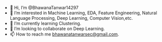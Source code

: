 - 👋 Hi, I’m @BhawanaTanwar14297
- 👀 I’m interested in Machine Learning, EDA, Feature Engineering, Natural Language Processing, Deep Learning, Computer Vision,etc.
- 🌱 I’m currently learning Clustering.
- 💞️ I’m looking to collaborate on Deep Learning.
- 📫 How to reach me bhawanatanwarsec@gmail.com.

<!---
BhawanaTanwar14297/BhawanaTanwar14297 is a ✨ special ✨ repository because its `README.md` (this file) appears on your GitHub profile.
You can click the Preview link to take a look at your changes.
--->

